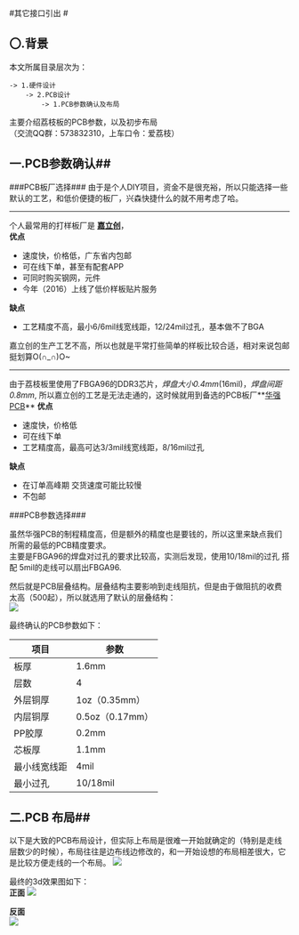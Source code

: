 #其它接口引出 #
## 〇.背景 ##
本文所属目录层次为：  

```
-> 1.硬件设计 
	-> 2.PCB设计 
		-> 1.PCB参数确认及布局
```
主要介绍荔枝板的PCB参数，以及初步布局  
（交流QQ群：573832310，上车口令：爱荔枝）

## 一.PCB参数确认##
###PCB板厂选择###
由于是个人DIY项目，资金不是很充裕，所以只能选择一些默认的工艺，和低价便捷的板厂，兴森快捷什么的就不用考虑了哈。

----------

个人最常用的打样板厂是 **[嘉立创](http://www.sz-jlc.com/home/index.html)**，  
**优点**
- 速度快，价格低，广东省内包邮
- 可在线下单，甚至有配套APP
- 可同时购买钢网，元件
- 今年（2016）上线了低价样板贴片服务

**缺点**
- 工艺精度不高，最小6/6mil线宽线距，12/24mil过孔，基本做不了BGA

嘉立创的生产工艺不高，所以也就是平常打些简单的样板比较合适，相对来说包邮挺划算O(∩_∩)O~

----------

由于荔枝板里使用了FBGA96的DDR3芯片，*焊盘大小0.4mm*(16mil)，*焊盘间距0.8mm*, 所以嘉立创的工艺是无法走通的，这时候就用到备选的PCB板厂**[华强PCB](http://www.hqpcb.com/)**
**优点**
- 速度快，价格低
- 可在线下单
- 工艺精度高，最高可达3/3mil线宽线距，8/16mil过孔  

**缺点**
- 在订单高峰期 交货速度可能比较慢
- 不包邮

###PCB参数选择###

虽然华强PCB的制程精度高，但是额外的精度也是要钱的，所以这里来缺点我们所需的最低的PCB精度要求。  
主要是FBGA96的焊盘对过孔的要求比较高，实测后发现，使用10/18mil的过孔 搭配 5mil的走线可以扇出FBGA96.

然后就是PCB层叠结构。层叠结构主要影响到走线阻抗，但是由于做阻抗的收费太高（500起），所以就选用了默认的层叠结构：  
![](http://7xvwj0.com1.z0.glb.clouddn.com/16-7-26/36831848.jpg)

最终确认的PCB参数如下：

| 项目 | 参数 | 
| -----|----|
| 板厚 | 1.6mm | 
|层数|4|
|外层铜厚| 1oz（0.35mm）|
|内层铜厚|0.5oz（0.17mm）|
|PP胶厚| 0.2mm|
|芯板厚|1.1mm|
|最小线宽线距|4mil|
|最小过孔|10/18mil|

## 二.PCB 布局##
以下是大致的PCB布局设计，但实际上布局是很难一开始就确定的（特别是走线层数少的时候），布局往往是边布线边修改的，和一开始设想的布局相差很大，它是比较方便走线的一个布局。
![](http://7xvwj0.com1.z0.glb.clouddn.com/16-7-26/80730041.jpg)

最终的3d效果图如下：  
**正面**
![](http://7xvwj0.com1.z0.glb.clouddn.com/16-7-26/34549630.jpg)

**反面**  
![](http://7xvwj0.com1.z0.glb.clouddn.com/16-7-26/805059.jpg)
